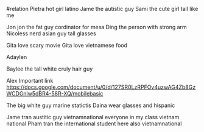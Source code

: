 #relation 
Pietra hot girl latino 
Jame the autistic guy 
Sami the cute girl tall like me

Jon jon the fat guy cordinator for mesa 
Ding the person with strong arm 
Nicoless nerd asian guy tall glasses

Gita love scary movie 
Gita love vietnamese food 

Adaylen 

Baylee the tall white cruly hair guy

Alex 
Important link https://docs.google.com/document/u/0/d/127SR0LzRPFOv4uzwAG4Zb8GzWCDGnlw5dBR4-58R-XQ/mobilebasic

The big white guy marine statictis 
Daina  wear glasses and hispanic 

Jame tran austitic guy vietnamnational everyone in my class vietnam national
 Pham tran the international student here also vietnamnational

